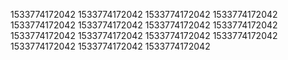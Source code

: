 1533774172042
1533774172042
1533774172042
1533774172042
1533774172042
1533774172042
1533774172042
1533774172042
1533774172042
1533774172042
1533774172042
1533774172042
1533774172042
1533774172042
1533774172042